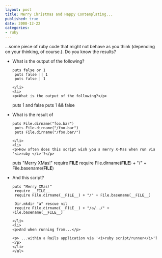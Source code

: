 ```yaml
---
layout: post
title: Merry Christmas and Happy Contemplating...
published: true
date: 2008-12-22
categories:
- ruby
---
```

<p>...some piece of ruby code that might not behave as you think (depending on your thinking, of course.). Do you know the results?</p>

<ul>
<li>
<p>What is the output of the following?</p>

```
puts false or 1
 puts false || 1
 puts false | 1

</li>
<li>
<p>What is the output of the following?</p>

```
puts 1 and false
 puts 1 &amp;&amp; false

</li>
<li>
<p>What is the result of</p>

```
puts File.dirname("foo.bar")
 puts File.dirname("/foo.bar")
 puts File.dirname("/foo.bar/")

</li>
<li>
<p>How often does this script wish you a merry X-Mas when run via '<i>ruby </i>'?</p>

```
puts "Merry XMas!"
 require __FILE__
 require File.dirname(__FILE__) + "/" + File.basename(__FILE__)

</li>
<li>
<p>And this script?</p>

```
puts "Merry XMas!"
 require __FILE__
 require File.dirname(__FILE__) + "/" + File.basename(__FILE__)

 Dir.mkdir "a" rescue nil
 require File.dirname(__FILE__) + "/a/../" + File.basename(__FILE__)

</li>
<li>
<p>And when running from...</p>

<p> ...within a Rails application via '<i>ruby script/runner</i>'?</p>
</li>
</ul>
